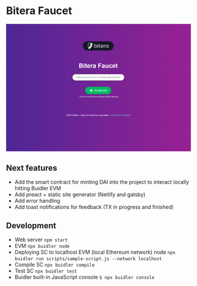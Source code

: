# Bitera Faucet

![alt text](https://github.com/mattiascaricato/bitera-faucet/blob/master/app/assets/app.PNG?raw=true)

## Next features
- Add the smart contract for minting DAI into the project to interact locally hitting Buidler EVM
- Add preact + static site generator (Netlify and gatsby)
- Add error handling
- Add toast notifications for feedback (TX in progress and finished)

## Development

- Web server ```npm start```
- EVM ```npx buidler node```
- Deploying SC to localhost EVM (local Ethereum network) node ```npx buidler run scripts/sample-script.js --network localhost```
- Compile SC ```npx buidler compile```
- Test SC ```npx buidler test```
- Buidler built-in JavaScript console ```$ npx buidler console```
